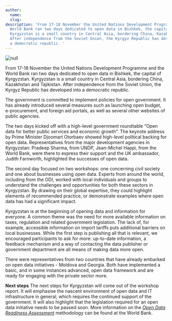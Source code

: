 ```yaml
---
author:
  name: 
  slug: 
description: 'From 17-18 November the United Nations Development Programme and the
  World Bank ran two days dedicated to open data in Bishkek, the capital of Kyrgyzstan.
  Kyrgyzstan is a small country in Central Asia, bordering China, Kazakhstan and Tajikistan.
  After independence from the Soviet Union, the Kyrgyz Republic has developed into
  a democratic republic. '
---
```


<p><img src="http://bd7a65e2cb448908f934-86a50c88e47af9e1fb58ce0672b5a500.r32.cf3.rackcdn.com/uploads/assets/78/82/5478829af362be08df000001/image.png" alt="null" class="img pull-left" id="attachment-5478829a1f986a0861000007" /></p>

<p>From 17-18 November the United Nations Development Programme and the World Bank ran two days dedicated to open data in Bishkek, the capital of Kyrgyzstan. Kyrgyzstan is a small country in Central Asia, bordering China, Kazakhstan and Tajikistan. After independence from the Soviet Union, the Kyrgyz Republic has developed into a democratic republic. </p>

<p>The government is committed to implement policies for open government. It has already introduced several measures such as launching open budget, e-procurement, and foreign aid portals, as well as several other websites of public agencies. </p>

<p>The two days kicked off with a high-level government roundtable &ldquo;Open data for better public services and economic growth&rdquo;. The keynote address by Prime Minister Djoomart Otorbaev showed high-level political backing for open data. Representatives from the major development agencies in Kyrgyzstan: Pradeep Sharma, from UNDP, Jean-Michel Happi, from the World Bank, were there to express their support and the UK ambassador, Judith Farnworth, highlighted the successes of open data.</p>

<p>The second day focused on two workshops: one concerning civil society and one about businesses using open data. Experts from around the world, including from the ODI, worked with local individuals and groups to understand the challenges and opportunities for both these sectors in Kyrgyzstan. By drawing on their global expertise, they could highlight elements of recommended practice, or demonstrate examples where open data has had a significant impact. </p>

<p>Kyrgyzstan is at the beginning of opening data and information for everyone. A common theme was the need for more available information on taxes, regulation and related government legislation. The lack of, for example, accessible information on import tariffs puts additional barriers on local businesses. While the first step is publishing all that is relevant, we encouraged participants to ask for more: up-to-date information, a feedback mechanism and a way of contacting the data publisher or government department are all means of making data more open.</p>

<p>There were representatives from two countries that have already embarked on open data initiatives - Moldova and Georgia. Both have implemented a basic, and in some instances advanced, open data framework and are ready for engaging with the private sector more. </p>

<p><strong>Next steps</strong>
The next steps for Kyrgyzstan will come out of the workshop report. It will emphasise the nascent environment of open data and IT infrastructure in general, which requires the continued support of the government. It will also highlight that the legislation required for an open data initiative needs to be passed soon. More information on the <em><a rel="external" href="http://data.worldbank.org/about/open-government-data-toolkit/readiness-assessment-tool">Open Data Readiness Assessment</a></em> methodology can be found at the World Bank. </p>

